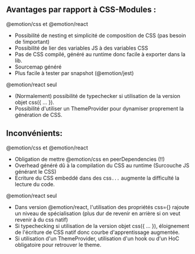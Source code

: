 ## Avantages par rapport à CSS-Modules :

@emotion/css et @emotion/react

- Possibilité de nesting et simplicité de composition de CSS (pas besoin de !important)
- Possibilité de lier des variables JS à des variables CSS
- Pas de CSS compilé, généré au runtime donc facile à exporter dans la lib.
- Sourcemap généré
- Plus facile à tester par snapshot (@emotion/jest)

@emotion/react seul

- (Normalement) possibilité de typechecker si utilisation de la version objet css({ ... }).
- Possibilité d'utiliser un ThemeProvider pour dynamiser proprement la génération de CSS.

## Inconvénients:

@emotion/css et @emotion/react

- Obligation de mettre @emotion/css en peerDependencies (!!)
- Overhead généré dû à la compilation du CSS au runtime (Surcouche JS générant le CSS)
- Ecriture du CSS embeddé dans des css`...` augmente la difficulté la lecture du code.

@emotion/react seul

- Dans version @emotion/react, l'utilisation des propriétés css={} rajoute un niveau de spécialisation (plus dur de revenir en arrière si on veut revenir à du css natif)
- Si typechecking si utilisation de la version objet css({ ... }), éloignement de l'écriture de CSS natif donc courbe d'apprentissage augmentée.
- Si utilisation d'un ThemeProvider, utilisation d'un hook ou d'un HoC obligatoire pour retrouver le theme.
